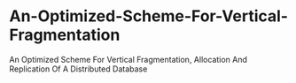 # An-Optimized-Scheme-For-Vertical-Fragmentation
An Optimized Scheme For Vertical Fragmentation, Allocation And Replication Of A Distributed Database
